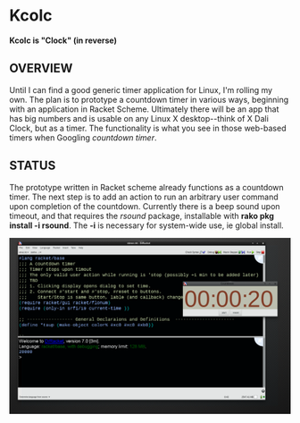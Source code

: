 # Kcolc

**Kcolc is "Clock" (in reverse)**


## OVERVIEW

Until I can find a good generic timer application for Linux, I'm rolling my own. The plan is to prototype a countdown timer in various ways, beginning with an application in Racket Scheme. Ultimately there will be an app that has big numbers and is usable on any Linux X desktop--think of X Dali Clock, but as a timer. The functionality is what you see in those web-based timers when Googling *countdown timer*.


## STATUS

The prototype written in Racket scheme already functions as a countdown timer.  The next step is to add an action to run an arbitrary user command upon completion of the countdown.  Currently there is a beep sound upon timeout, and that requires the *rsound* package, installable with **rako pkg install -i rsound**. The **-i** is necessary for system-wide use, ie global install.

![Screenshot](docs/Screenshot%20at%202018-10-04%2005-06-29.png)
